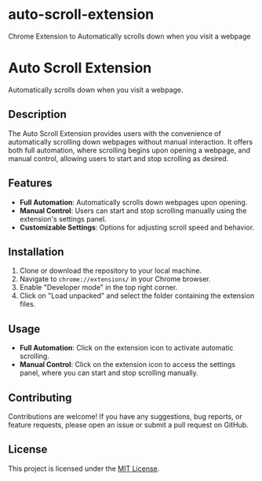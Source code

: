 # auto-scroll-extension
 Chrome Extension to Automatically scrolls down when you visit a webpage

# Auto Scroll Extension

Automatically scrolls down when you visit a webpage.

## Description

The Auto Scroll Extension provides users with the convenience of automatically scrolling down webpages without manual interaction. It offers both full automation, where scrolling begins upon opening a webpage, and manual control, allowing users to start and stop scrolling as desired.

## Features

- **Full Automation**: Automatically scrolls down webpages upon opening.
- **Manual Control**: Users can start and stop scrolling manually using the extension's settings panel.
- **Customizable Settings**: Options for adjusting scroll speed and behavior.

## Installation

1. Clone or download the repository to your local machine.
2. Navigate to `chrome://extensions/` in your Chrome browser.
3. Enable "Developer mode" in the top right corner.
4. Click on "Load unpacked" and select the folder containing the extension files.

## Usage

- **Full Automation**: Click on the extension icon to activate automatic scrolling.
- **Manual Control**: Click on the extension icon to access the settings panel, where you can start and stop scrolling manually.


## Contributing

Contributions are welcome! If you have any suggestions, bug reports, or feature requests, please open an issue or submit a pull request on GitHub.

## License

This project is licensed under the [MIT License](LICENSE).
